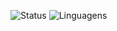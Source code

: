 ![Status](https://github-readme-stats.vercel.app/api?username=fxlip&show_icons=true&theme=github_dark_dimmed)
![Linguagens](https://github-readme-stats.vercel.app/api/top-langs/?username=fxlip&langs_count=8&theme=github_dark_dimmed)
